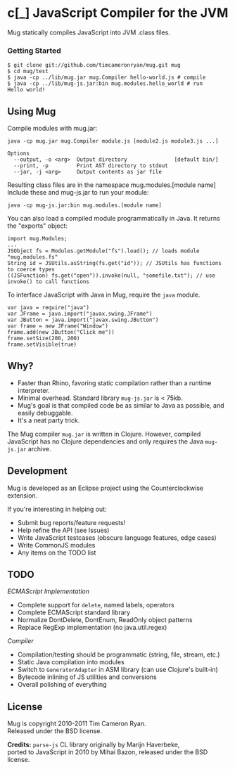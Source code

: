 c[_] JavaScript Compiler for the JVM
====================================

Mug statically compiles JavaScript into JVM .class files.

### Getting Started

    $ git clone git://github.com/timcameronryan/mug.git mug
    $ cd mug/test
    $ java -cp ../lib/mug.jar mug.Compiler hello-world.js # compile
    $ java -cp ../lib/mug-js.jar:bin mug.modules.hello_world # run
    Hello world!

Using Mug
---------

Compile modules with mug.jar:

	java -cp mug.jar mug.Compiler module.js [module2.js module3.js ...]

    Options
      --output, -o <arg>  Output directory               [default bin/]
      --print, -p         Print AST directory to stdout                
      --jar, -j <arg>     Output contents as jar file   
	
Resulting class files are in the namespace mug.modules.[module name]
Include these and mug-js.jar to run your module:

    java -cp mug-js.jar:bin mug.modules.[module name]

You can also load a compiled module programmatically in Java. It returns
the "exports" object:

    import mug.Modules;
    ...
    JSObject fs = Modules.getModule("fs").load(); // loads module "mug.modules.fs"
    String id = JSUtils.asString(fs.get("id")); // JSUtils has functions to coerce types
    ((JSFunction) fs.get("open")).invoke(null, "somefile.txt"); // use invoke() to call functions

To interface JavaScript with Java in Mug, require the `java` module.

    var java = require("java")
    var JFrame = java.import("javax.swing.JFrame")
    var JButton = java.import("javax.swing.JButton")
    var frame = new JFrame("Window")
    frame.add(new JButton("Click me"))
    frame.setSize(200, 200)
    frame.setVisible(true)

Why?
----

* Faster than Rhino, favoring static compilation rather than a runtime interpreter.
* Minimal overhead. Standard library `mug-js.jar` is < 75kb.
* Mug's goal is that compiled code be as similar to Java as possible, and easily debuggable.
* It's a neat party trick.

The Mug compiler `mug.jar` is written in Clojure. However, compiled JavaScript has no Clojure dependencies and only requires the Java `mug-js.jar` archive.

Development
-----------

Mug is developed as an Eclipse project using the Counterclockwise extension.

If you're interesting in helping out:

* Submit bug reports/feature requests!
* Help refine the API (see Issues)
* Write JavaScript testcases (obscure language features, edge cases)
* Write CommonJS modules
* Any items on the TODO list

TODO
----

*ECMAScript Implementation*

* Complete support for `delete`, named labels, operators
* Complete ECMAScript standard library
* Normalize DontDelete, DontEnum, ReadOnly object patterns
* Replace RegExp implementation (no java.util.regex)

*Compiler*

* Compilation/testing should be programmatic (string, file, stream, etc.)
* Static Java compilation into modules
* Switch to `GeneratorAdapter` in ASM library (can use Clojure's built-in)
* Bytecode inlining of JS utilities and conversions
* Overall polishing of everything

License
-------

Mug is copyright 2010-2011 Tim Cameron Ryan.  
Released under the BSD license.

**Credits:**
`parse-js` CL library originally by Marijn Haverbeke,  
ported to JavaScript in 2010 by Mihai Bazon,
released under the BSD license.
